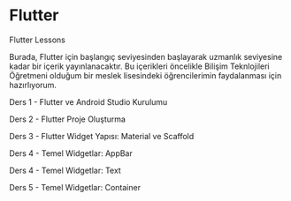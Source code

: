 # Flutter
Flutter Lessons

Burada, Flutter için başlangıç seviyesinden başlayarak uzmanlık seviyesine kadar bir içerik yayınlanacaktır.
Bu içerikleri öncelikle Bilişim Teknlojileri Öğretmeni olduğum bir meslek lisesindeki öğrencilerimin faydalanması için hazırlıyorum.

Ders 1 - Flutter ve Android Studio Kurulumu

Ders 2 - Flutter Proje Oluşturma

Ders 3 - Flutter Widget Yapısı: Material ve Scaffold

Ders 4 - Temel Widgetlar: AppBar

Ders 4 - Temel Widgetlar: Text

Ders 5 - Temel Widgetlar: Container
